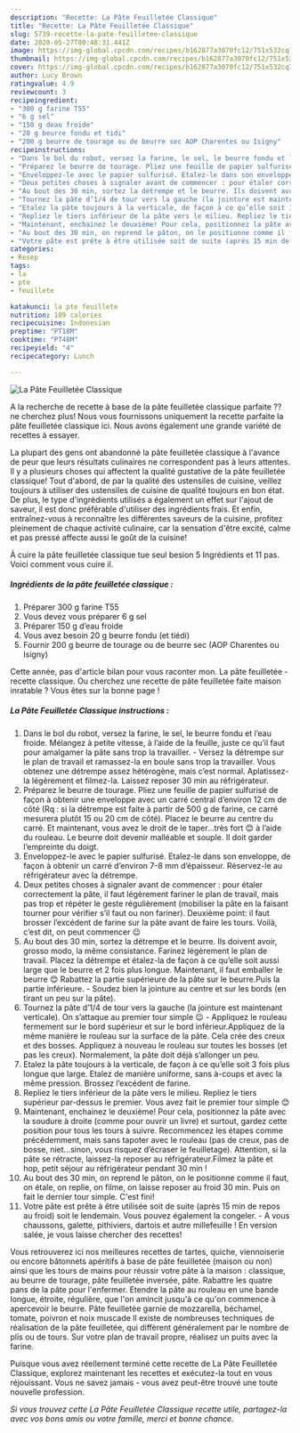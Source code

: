 ```yaml
---
description: "Recette: La Pâte Feuilletée Classique"
title: "Recette: La Pâte Feuilletée Classique"
slug: 5739-recette-la-pate-feuilletee-classique
date: 2020-05-27T00:48:31.441Z
image: https://img-global.cpcdn.com/recipes/b162877a3070fc12/751x532cq70/la-pate-feuilletee-classique-photo-principale-de-la-recette.jpg
thumbnail: https://img-global.cpcdn.com/recipes/b162877a3070fc12/751x532cq70/la-pate-feuilletee-classique-photo-principale-de-la-recette.jpg
cover: https://img-global.cpcdn.com/recipes/b162877a3070fc12/751x532cq70/la-pate-feuilletee-classique-photo-principale-de-la-recette.jpg
author: Lucy Brown
ratingvalue: 4.9
reviewcount: 3
recipeingredient:
- "300 g farine T55"
- "6 g sel"
- "150 g deau froide"
- "20 g beurre fondu et tidi"
- "200 g beurre de tourage ou de beurre sec AOP Charentes ou Isigny"
recipeinstructions:
- "Dans le bol du robot, versez la farine, le sel, le beurre fondu et l’eau froide. Mélangez à petite vitesse, à l’aide de la feuille, juste ce qu’il faut pour amalgamer la pâte sans trop la travailler. Versez la détrempe sur le plan de travail et ramassez-la en boule sans trop la travailler. Vous obtenez une détrempe assez hétérogène, mais c’est normal. Aplatissez-la légèrement et filmez-la. Laissez reposer 30 min au réfrigérateur."
- "Préparez le beurre de tourage. Pliez une feuille de papier sulfurisé de façon à obtenir une enveloppe avec un carré central d’environ 12 cm de côté (Rq : si la détrempe est faite à partir de 500 g de farine, ce carré mesurera plutôt 15 ou 20 cm de côté). Placez le beurre au centre du carré. Et maintenant, vous avez le droit de le taper…très fort 😊 à l’aide du rouleau. Le beurre doit devenir malléable et souple. Il doit garder l’empreinte du doigt."
- "Enveloppez-le avec le papier sulfurisé. Etalez-le dans son enveloppe, de façon à obtenir un carré d’environ 7-8 mm d’épaisseur. Réservez-le au réfrigérateur avec la détrempe."
- "Deux petites choses à signaler avant de commencer : pour étaler correctement la pâte, il faut légèrement fariner le plan de travail, mais pas trop et répéter le geste régulièrement (mobiliser la pâte en la faisant tourner pour vérifier s’il faut ou non fariner). Deuxième point: il faut brosser l’excédent de farine sur la pâte avant de faire les tours. Voilà, c’est dit, on peut commencer 😉"
- "Au bout des 30 min, sortez la détrempe et le beurre. Ils doivent avoir, grosso modo, la même consistance. Farinez légèrement le plan de travail. Placez la détrempe et étalez-la de façon à ce qu’elle soit aussi large que le beurre et 2 fois plus longue. Maintenant, il faut emballer le beurre 😊 Rabattez la partie supérieure de la pâte sur le beurre.Puis la partie inférieure. Soudez bien la jointure au centre et sur les bords (en tirant un peu sur la pâte)."
- "Tournez la pâte d’1/4 de tour vers la gauche (la jointure est maintenant verticale). On s’attaque au premier tour simple 😉  Appliquez le rouleau fermement sur le bord supérieur et sur le bord inférieur.Appliquez de la même manière le rouleau sur la surface de la pâte. Cela crée des creux et des bosses. Appliquez à nouveau le rouleau sur toutes les bosses (et pas les creux). Normalement, la pâte doit déjà s’allonger un peu."
- "Etalez la pâte toujours à la verticale, de façon à ce qu’elle soit 3 fois plus longue que large. Etalez de manière uniforme, sans à-coups et avec la même pression. Brossez l’excédent de farine."
- "Repliez le tiers inférieur de la pâte vers le milieu. Repliez le tiers supérieur par-dessus le premier. Vous avez fait le premier tour simple 😊"
- "Maintenant, enchainez le deuxième! Pour cela, positionnez la pâte avec la soudure à droite (comme pour ouvrir un livre) et surtout, gardez cette position pour tous les tours à suivre. Recommencez les étapes comme précédemment, mais sans tapoter avec le rouleau (pas de creux, pas de bosse, niet…sinon, vous risquez d’écraser le feuilletage). Attention, si la pâte se rétracte, laissez-la reposer au réfrigérateur.Filmez la pâte et hop, petit séjour au réfrigérateur pendant 30 min !"
- "Au bout des 30 min, on reprend le pâton, on le positionne comme il faut, on étale, on replie, on filme, on laisse reposer au froid 30 min. Puis on fait le dernier tour simple. C&#39;est fini!"
- "Votre pâte est prête à être utilisée soit de suite (après 15 min de repos au froid) soit le lendemain. Vous pouvez également la congeler. A vous chaussons, galette, pithiviers, dartois et autre millefeuille ! En version salée, je vous laisse chercher des recettes!"
categories:
- Resep
tags:
- la
- pte
- feuillete

katakunci: la pte feuillete 
nutrition: 189 calories
recipecuisine: Indonesian
preptime: "PT18M"
cooktime: "PT48M"
recipeyield: "4"
recipecategory: Lunch

---
```



![La Pâte Feuilletée Classique](https://img-global.cpcdn.com/recipes/b162877a3070fc12/751x532cq70/la-pate-feuilletee-classique-photo-principale-de-la-recette.jpg)

A la recherche de recette à base de la pâte feuilletée classique parfaite ?? ne cherchez plus! Nous vous fournissons uniquement la recette parfaite la pâte feuilletée classique ici. Nous avons également une grande variété de recettes à essayer.

La plupart des gens ont abandonné la pâte feuilletée classique à l'avance de peur que leurs résultats culinaires ne correspondent pas à leurs attentes. Il y a plusieurs choses qui affectent la qualité gustative de la pâte feuilletée classique! Tout d'abord, de par la qualité des ustensiles de cuisine, veillez toujours à utiliser des ustensiles de cuisine de qualité toujours en bon état. De plus, le type d'ingrédients utilisés a également un effet sur l'ajout de saveur, il est donc préférable d'utiliser des ingrédients frais. Et enfin, entraînez-vous à reconnaître les différentes saveurs de la cuisine, profitez pleinement de chaque activité culinaire, car la sensation d'être excité, calme et pas pressé affecte aussi le goût de la cuisine!

<!--inarticleads1-->

À cuire la pâte feuilletée classique tue seul besion 5 Ingrédients et 11 pas. Voici comment vous cuire il.

##### Ingrédients de la pâte feuilletée classique :

1. Préparer 300 g farine T55
1. Vous devez vous préparer 6 g sel
1. Préparer 150 g d’eau froide
1. Vous avez besoin 20 g beurre fondu (et tiédi)
1. Fournir 200 g beurre de tourage ou de beurre sec (AOP Charentes ou Isigny)


Cette année, pas d&#39;article bilan pour vous raconter mon. La pâte feuilletée - recette classique. Ou cherchez une recette de pâte feuilletée faite maison inratable ? Vous êtes sur la bonne page ! 

<!--inarticleads2-->

##### La Pâte Feuilletée Classique instructions :

1. Dans le bol du robot, versez la farine, le sel, le beurre fondu et l’eau froide. Mélangez à petite vitesse, à l’aide de la feuille, juste ce qu’il faut pour amalgamer la pâte sans trop la travailler. - Versez la détrempe sur le plan de travail et ramassez-la en boule sans trop la travailler. Vous obtenez une détrempe assez hétérogène, mais c’est normal. Aplatissez-la légèrement et filmez-la. Laissez reposer 30 min au réfrigérateur.
1. Préparez le beurre de tourage. Pliez une feuille de papier sulfurisé de façon à obtenir une enveloppe avec un carré central d’environ 12 cm de côté (Rq : si la détrempe est faite à partir de 500 g de farine, ce carré mesurera plutôt 15 ou 20 cm de côté). Placez le beurre au centre du carré. Et maintenant, vous avez le droit de le taper…très fort 😊 à l’aide du rouleau. Le beurre doit devenir malléable et souple. Il doit garder l’empreinte du doigt.
1. Enveloppez-le avec le papier sulfurisé. Etalez-le dans son enveloppe, de façon à obtenir un carré d’environ 7-8 mm d’épaisseur. Réservez-le au réfrigérateur avec la détrempe.
1. Deux petites choses à signaler avant de commencer : pour étaler correctement la pâte, il faut légèrement fariner le plan de travail, mais pas trop et répéter le geste régulièrement (mobiliser la pâte en la faisant tourner pour vérifier s’il faut ou non fariner). Deuxième point: il faut brosser l’excédent de farine sur la pâte avant de faire les tours. Voilà, c’est dit, on peut commencer 😉
1. Au bout des 30 min, sortez la détrempe et le beurre. Ils doivent avoir, grosso modo, la même consistance. Farinez légèrement le plan de travail. Placez la détrempe et étalez-la de façon à ce qu’elle soit aussi large que le beurre et 2 fois plus longue. Maintenant, il faut emballer le beurre 😊 Rabattez la partie supérieure de la pâte sur le beurre.Puis la partie inférieure. - Soudez bien la jointure au centre et sur les bords (en tirant un peu sur la pâte).
1. Tournez la pâte d’1/4 de tour vers la gauche (la jointure est maintenant verticale). On s’attaque au premier tour simple 😉  - Appliquez le rouleau fermement sur le bord supérieur et sur le bord inférieur.Appliquez de la même manière le rouleau sur la surface de la pâte. Cela crée des creux et des bosses. Appliquez à nouveau le rouleau sur toutes les bosses (et pas les creux). Normalement, la pâte doit déjà s’allonger un peu.
1. Etalez la pâte toujours à la verticale, de façon à ce qu’elle soit 3 fois plus longue que large. Etalez de manière uniforme, sans à-coups et avec la même pression. Brossez l’excédent de farine.
1. Repliez le tiers inférieur de la pâte vers le milieu. Repliez le tiers supérieur par-dessus le premier. Vous avez fait le premier tour simple 😊
1. Maintenant, enchainez le deuxième! Pour cela, positionnez la pâte avec la soudure à droite (comme pour ouvrir un livre) et surtout, gardez cette position pour tous les tours à suivre. Recommencez les étapes comme précédemment, mais sans tapoter avec le rouleau (pas de creux, pas de bosse, niet…sinon, vous risquez d’écraser le feuilletage). Attention, si la pâte se rétracte, laissez-la reposer au réfrigérateur.Filmez la pâte et hop, petit séjour au réfrigérateur pendant 30 min !
1. Au bout des 30 min, on reprend le pâton, on le positionne comme il faut, on étale, on replie, on filme, on laisse reposer au froid 30 min. Puis on fait le dernier tour simple. C&#39;est fini!
1. Votre pâte est prête à être utilisée soit de suite (après 15 min de repos au froid) soit le lendemain. Vous pouvez également la congeler. - A vous chaussons, galette, pithiviers, dartois et autre millefeuille ! En version salée, je vous laisse chercher des recettes!


Vous retrouverez ici nos meilleures recettes de tartes, quiche, viennoiserie ou encore bâtonnets apéritifs à base de pâte feuilletée (maison ou non) ainsi que les tours de mains pour réussir votre pâte à la maison : classique, au beurre de tourage, pâte feuilletée inversée, pâte. Rabattre les quatre pans de la pâte pour l&#39;enfermer. Etendre la pâte au rouleau en une bande longue, étroite, régulière, que l&#39;on amincit jusqu&#39;à ce qu&#39;on commence à apercevoir le beurre. Pâte feuilletée garnie de mozzarella, béchamel, tomate, poivron et noix muscade Il existe de nombreuses techniques de réalisation de la pâte feuilletée, qui diffèrent généralement par le nombre de plis ou de tours. Sur votre plan de travail propre, réalisez un puits avec la farine. 

<!--inarticleads1-->

<p>
Puisque vous avez réellement terminé cette recette de La Pâte Feuilletée Classique, explorez maintenant les recettes et exécutez-la tout en vous réjouissant. Vous ne savez jamais - vous avez peut-être trouvé une toute nouvelle profession.
</p>

<p>
<i>Si vous trouvez cette La Pâte Feuilletée Classique recette utile, partagez-la avec vos bons amis ou votre famille, merci et bonne chance.</i>
</p>

